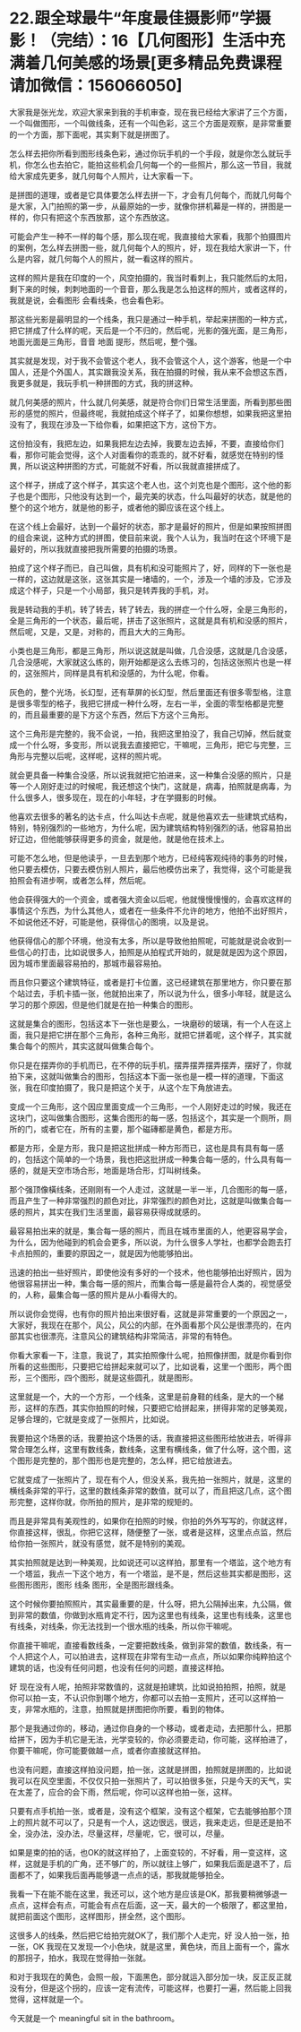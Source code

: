 # 22.跟全球最牛“年度最佳摄影师”学摄影！（完结）：16【几何图形】生活中充满着几何美感的场景[更多精品免费课程请加微信：156066050]

大家我是张光龙，欢迎大家来到我的手机审查，现在我已经给大家讲了三个方面，一个叫做图形，一个叫做线条，还有一个叫色彩，这三个方面是观察，是非常重要的一个方面，那下面呢，其实剩下就是拼图了。

怎么样去把你所看到图形线条色彩，通过你玩手机的一个手段，就是你怎么就玩手机，你怎么也去拍它，能拍这些机会几何每一个的一些照片，那么这一节目，我就给大家成先更多，就几何每个人照片，让大家看一下。

是拼图的道理，或者是它具体要怎么样去拼一下，才会有几何每个，而就几何每个是大家，入门拍照的第一步，从最原始的一步，就像你拼机幕是一样的，拼图是一样的，你只有把这个东西放那，这个东西放这。

可能会产生一种不一样的每个感，那么现在呢，我直接给大家看，我那个拍摄图片的案例，怎么样去拼图一些，就几何每个人的照片，好，现在我给大家讲一下，什么是内容，就几何每个人的照片，就一看这样的照片。

这样的照片是我在印度的一个，风空拍摄的，我当时看刺上，我只能然后的太阳，剩下来的时候，刺刺地面的一个音音，那么我是怎么拍这样的照片，或者这样的，我就是说，会看图形 会看线条，也会看色彩。

那这些光影是最明显的一个线条，我只是通过一种手机，举起来拼图的一种方式，把它拼成了什么样的呢，天后是一个不归的，然后呢，光影的强光面，是三角形，地面光面是三角形，音音 地面 提形，然后呢，整个强。

其实就是发现，对于我不会管这个老人，我不会管这个人，这个游客，他是一个中国人，还是个外国人，其实跟我没关系，我在拍摄的时候，我从来不会想这东西，我更多就是，我玩手机一种拼图的方式，我的拼这种。

就几何美感的照片，什么就几何美感，就是符合你们日常生活里面，所看到那些图形的感觉的照片，但最终呢，我就拍成这个样子了，如果你想想，如果我把这里拍没有了，我现在涉及一下给你看，如果把这下方，这份下方。

这份拍没有，我把左边，如果我把左边去掉，我要左边去掉，不要，直接给你们看，那你可能会觉得，这个人对面看你的乖乖的，就不好看，就感觉在特别的怪異，所以说这种拼图的方式，可能就不好看，所以我就直接拼成了。

这个样子，拼成了这个样子，其实这个老人也，这个刘克也是个图形，这个他的影子也是个图形，只他没有达到一个，最完美的状态，什么叫最好的状态，就是他的整个的这个地方，就是他的影子，或者他的脚应该在这个线上。

在这个线上会最好，达到一个最好的状态，那才是最好的照片，但是如果按照拼图的组合来说，这种方式的拼图，使目前来说，我个人认为，我当时在这个环境下是最好的，所以我就直接把我所需要的拍摄的场景。

拍成了这个样子而已，自己叫做，具有机和没可能照片了，好，同样的下一张也是一样的，这边就是这张，这张其实是一堵墙的，一个，涉及一个墙的涉及，它涉及成这个样子，只是一个小局部，我只是转弄我的手机，对。

我是转动我的手机，转了转去，转了转去，我的拼症一个什么呀，全是三角形的，全是三角形的一个状态，最后呢，拼击了这张照片，这就是具有机和没感的照片，然后呢，又是，又是，对称的，而且大大的三角形。

小类也是三角形，都是三角形，所以说这就是叫做，几合没感，这就是几合没感，几合没感呢，大家就这么练的，刚开始都是这么去练习的，包括这张照片也是一样的，这张照片，同样是具有机和没感的，为什么呢，你看。

灰色的，整个光场，长幻型，还有草屏的长幻型，然后里面还有很多零型格，注意是很多零型的格子，我把它拼成一种什么呀，左右一半，全面的零型格都是完整的，而且最重要的是下方这个东西，然后下方这个三角形。

这个三角形是完整的，我不会说，一拍，我把这里拍没了，我自己切掉，然后就变成一个什么呀，多变形，所以说我去直接把它，干嘛呢，三角形，把它与完整，三角形与完整以后呢，这样呢，这样的照片呢。

就会更具备一种集合没感，所以说我就把它拍进来，这一种集合没感的照片，只是等一个人刚好走过的时候呢，我还想这个快门，这就是，病毒，拍照就是病毒，为什么很多人，很多现在，现在的小年轻，才在学摄影的时候。

他喜欢去很多的著名的达卡点，什么叫达卡点呢，就是他喜欢去一些建筑式结构，特别，特别强烈的一些地方，为什么呢，因为建筑结构特别强烈的话，他容易拍出好辽边，但他能够获得更多的资金，就是他，就是他在技术上。

可能不怎么地，但是他读乎，一旦去到那个地方，已经纯客观纯待的事务的时候，他只要去模仿，只要去模仿别人照片，最后他模仿出来了，我觉得，这个可能是我拍照会有进步啊，或者怎么样，然后呢。

他会获得强大的一个资金，或者强大资金以后呢，他就慢慢慢慢的，会喜欢这样的事情这个东西，为什么其他人，或者在一些条件不允许的地方，他拍不出好照片，不如说他还不好，可能是他，获得信心的图境，以及是说。

他获得信心的那个环境，他没有太多，所以是导致他拍照呢，可能就是说会收到一些信心的打击，比如说很多人，拍照是从拍程式开始的，就是就是因为这个原因，因为城市里面最容易拍的，那城市最容易拍。

而且你只要这个建筑特征，或者是打卡位置，这已经建筑在那里地方，你只要在那个站过去，手机卡插一张，他就拍出来了，所以说为什么，很多小年轻，就是这么学习的那个原因，但是他们就是在拍一种集合的图形。

这就是集合的图形，包括这本下一张也是要么，一块磨砂的玻璃，有一个人在这上面，我只是把它拼在那个三角形，各种三角形，就把它拼着呢，这个样子，其实就集合每个的照片，其实这就叫做集合每个。

你只是在摆弄你的手机而已，在不停的玩手机，摆弄摆弄摆弄摆弄，摆好了，你就拍下来，这就叫做集合的图形，包括这本下面一张也是一模一样的道理，下面这张，我在印度拍摄了，我只是把这个关于，从这个左下角放进去。

变成一个三角形，这个因应里面变成一个三角形，一个人刚好走过的时候，我还在这块门，这叫做集合图形，这集合图形的每一感，包括这个，其实是一个厕所，厕所的门，或者它在，所有的主要，那个磁磚都是黄色，都是方形。

都是方形，全是方形，我只是把这批拼成一种方形而已，这也是具有具有每一感的，包括这个简单的一个场景，我也把这批拼成一种集合每一感的，什么具有每一感的，就是天空市场合形，地面是场合形，灯叫树线条。

那个强顶像橫线条，还刚刚有一个人走过，这就是一半一半，几合图形的每一感，而且产生了一种非常强烈的颜色对比，非常强烈的颜色对比，这就是叫做集合每一感的照片，其实在我们生活里面，最容易获得成就感的。

最容易拍出来的就是，集合每一感的照片，而且在城市里面的人，他更容易学会，为什么，因为他碰到的机会会更多，所以说，为什么很多人学社，也都学会跑去打卡点拍照的，重要的原因之一，就是因为他能够拍出。

迅速的拍出一些好照片，即使他没有多好的一个技术，他也能够拍出好照片，因为他很容易拼出一种，集合每一感的照片，而集合每一感是最符合人类的，视觉感受的，人称，最集合每一感的照片是从小看得大的。

所以说你会觉得，也有你的照片拍出来很好看，这就是非常重要的一个原因之一，大家好，我现在在那个，风公，风公的内部，在外面看那个风公是很漂亮的，在内部其实也很漂亮，注意风公的建筑结构非常简洁，非常的有特色。

你看大家看一下，注意，我说了，其实拍照像什么呢，拍照像拼图，就是你看到你所看的这些图形，只要把它给拼起来就可以了，比如说看，这里一个图形，两个图形，三个图形，四个图形，就是这些圆孔，就是图形。

这里就是一个，大的一个方形，一个线条，这里是前身鞋的线条，是大的一个梯形，这样的东西，其实你拍照的时候，只要把它给拼起来，拼得非常的足够美观，足够合理的，它就是变成了一张照片，比如说。

我要拍这个场景的话，我要拍这个场景的话，我直接把这些图形给放进去，听得非常合理怎么样，这里有数线条，数线条，这里有横线条，做了什么呀，这个图，这个图形是完整的，那个图形也是完整的，怎么样，把它给放进去。

它就变成了一张照片了，现在有个人，但没关系，我先拍一张照片，就是，这里的横线条非常的平行，这里的数线条非常的数值，就可以了，而且把这几点，这个图形完整，这样你就，你所拍的照片，是非常的规矩的。

而且是非常具有美观性的，如果你在拍照的时候，你拍的外外写写的，你就这样，你直接这样，很乱，你把它这样，随便整了一张，或者是这样，这里点点监，然后给你拍一张照片，就没有感觉，就不是特别的美观。

其实拍照就是达到一种美观，比如说还可以这样拍，那里有一个塔监，这个地方有一个塔监，我点一下这个地方，有一个塔监，是不是，然后这些其实都是图形，这些图形图形，图形 线条 图形，全是图形跟线条。

这个时候你要拍照照片，其实最重要的是，什么呀，把九公隔掉出来，九公隔，做到非常的数值，你做到水瓶肯定不行，因为这里也有线条，这里也有线条，这里也有线条，对线条，你无法找到一个很水瓶的线条，所以你干嘛呢。

你直接干嘛呢，直接看数线条，一定要把数线条，做到非常的数值，数线条，有一个人把这个人，可以拍进去，这样现在非常有生动一点点，所以如果你纯粹拍这个建筑的话，也没有任何问题，也没有任何的问题，直接这样拍。

好 现在没有人呢，拍照非常数值的，这就是拍建筑，比如说拍拍照，拍照，就是你可以拍一支，不认识你到哪个地方，你都可以去拍一支照片，还可以这样拍一支，非常水瓶的，注意，拍照就是拼图把你所要，看到的物体。

那个是我通过你的，移动，通过你自身的一个移动，或者走动，去把那什么，把那给拼下，因为手机它是无法，光学变较的，你必须要走动，你可能，这样拍进了，你要干嘛呢，你可能要做越一点，或者你直接就这样拍。

也没有问题，直接这样拍没问题，拍一张，这就是拼图，拍照就是拼图的，比如说我可以在风空里面，不仅仅只拍一张照片了，可以拍很多张，只是今天的天气，实在太差了，应合的会下雨，然后呢，你可以这样也拍一张，这样。

只要有点手机拍一张，或者是，没有这个框架，没有这个框架，它去能够拍那个顶上的照片就不可以了，只是有一个人，这边很远，很远，我来走远，但是还是拍不全，没办法，没办法，尽量这样，尽量呢，它，很可以，尽量。

如果是束的拍的话，也OK的就这样拍了，上面变较的，不好看，用一变这样，这样，这就是手机的广角，还不够广的，所以就往上够广，如果我后面是退不了，后面都不了，如果我后面再能够退一点点的话，那我就能够拍全。

我看一下在能不能在这里，我还可以，这个地方是应该是OK，那我要稍微够退一点点，这样会有点，可能会有点在后面，这一天，最大的一个极限了，都这里拍，就把前面这个图形，这样图形，拼全然，这个图形。

这很多人的线条，然后把它给拍完就OK了，我们那个人走完，好 没人拍一张，拍一张，OK 我现在又发现一个小色块，就是这里，黄色块，而且上面有一个，露水的那拐子，拍水，我现在觉得拍一张就。

和对于我现在的黄色，会照一般，下面黑色，部分就运入部分加一块，反正反正就没有分，但是这个拐的，应该一定有流传，可能这样，也要打一遍，然后能上回我觉得，这样就是一个。

今天就是一个 meaningful sit in the bathroom。
